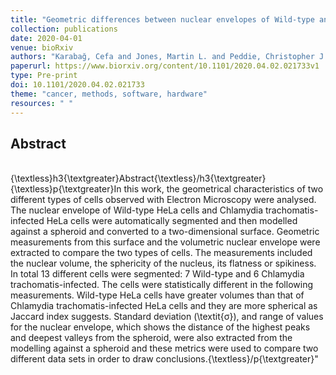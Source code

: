```yaml
---
title: "Geometric differences between nuclear envelopes of Wild-type and Chlamydia trachomatis-infected HeLa cells"
collection: publications
date: 2020-04-01
venue: bioRxiv
authors: "Karabağ, Cefa and Jones, Martin L. and Peddie, Christopher J. and Weston, Anne E. and Collinson, Lucy M. and Reyes-Aldasoro, Constantino Carlos"
paperurl: https://www.biorxiv.org/content/10.1101/2020.04.02.021733v1
type: Pre-print
doi: 10.1101/2020.04.02.021733
theme: "cancer, methods, software, hardware"
resources: " "
---
```

<h2> Abstract </h2>   <br>  {\textless}h3{\textgreater}Abstract{\textless}/h3{\textgreater} {\textless}p{\textgreater}In this work, the geometrical characteristics of two different types of cells observed with Electron Microscopy were analysed. The nuclear envelope of Wild-type HeLa cells and Chlamydia trachomatis-infected HeLa cells were automatically segmented and then modelled against a spheroid and converted to a two-dimensional surface. Geometric measurements from this surface and the volumetric nuclear envelope were extracted to compare the two types of cells. The measurements included the nuclear volume, the sphericity of the nucleus, its flatness or spikiness. In total 13 different cells were segmented: 7 Wild-type and 6 Chlamydia trachomatis-infected. The cells were statistically different in the following measurements. Wild-type HeLa cells have greater volumes than that of Chlamydia trachomatis-infected HeLa cells and they are more spherical as Jaccard index suggests. Standard deviation (\textit{σ}), and range of values for the nuclear envelope, which shows the distance of the highest peaks and deepest valleys from the spheroid, were also extracted from the modelling against a spheroid and these metrics were used to compare two different data sets in order to draw conclusions.{\textless}/p{\textgreater}"
